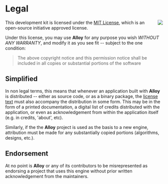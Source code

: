 # Legal

<img align="right" src="http://opensource.org/trademarks/opensource/OSI-Approved-License-100x137.png">

This development kit is licensed under the [MIT License](../LICENSE),
which is an open-source initiative approved license.

Under this license, you may use **Alloy** for any purpose you wish
_WITHOUT ANY WARRANTY_, and modify it as you see fit -- subject to the one
condition:

> The above copyright notice and this permission notice shall be included in
> all copies or substantial portions of the software

## Simplified

In non legal terms, this means that whenever an application built with **Alloy** is
distributed -- either as source code, or as a binary package, the
[license text](../LICENSE) must also accompany the distribution in some form.
This may be in the form of a printed documentation, a digital list of
credits distributed with the application, or even as acknowledgement
from within the application itself (e.g. in credits, 'about', etc).

Similarly, if the the **Alloy** project is used as the basis to a new engine,
attribution must be made for any substantially copied portions (algorithms,
designs, etc.).

## Endorsement

At no point is **Alloy** or any of its contributors to be misrepresented as
endorsing a project that uses this engine without prior written
acknowledgement from the maintainers.